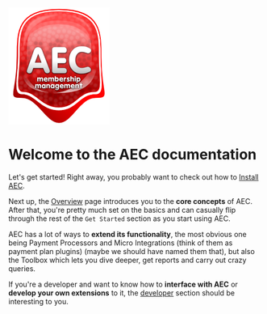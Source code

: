 

![AEC](../../../assets/img/aec-logo-big.png)

# **Welcome** to the **AEC documentation**

Let's get started! Right away, you probably want to check out how to [Install AEC](start/01-setup).

Next up, the [Overview](start/02-overview) page introduces you to the **core concepts** of AEC. After that, you're pretty much set on the basics and can casually flip through the rest of the `Get Started` section as you start using AEC.

AEC has a lot of ways to **extend its functionality**, the most obvious one being Payment Processors and Micro Integrations (think of them as payment plan plugins) (maybe we should have named them that), but also the Toolbox which lets you dive deeper, get reports and carry out crazy queries.

If you're a developer and want to know how to **interface with AEC** or **develop your own extensions** to it, the [developer](developers/developers) section should be interesting to you.
